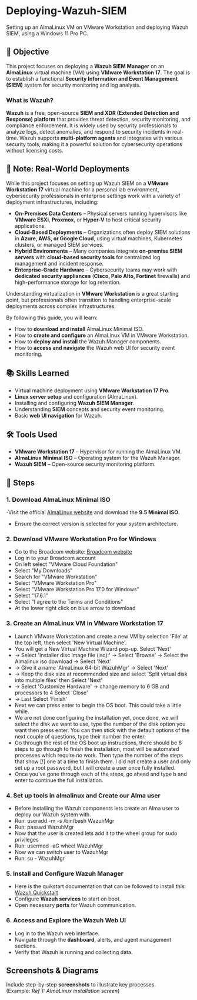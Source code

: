 # Deploying-Wazuh-SIEM
Setting up an AlmaLinux VM on VMware Workstation and deploying Wazuh SIEM, using a Windows 11 Pro PC.

## 🎯 Objective
This project focuses on deploying a **Wazuh SIEM Manager** on an **AlmaLinux** virtual machine (VM) using **VMware Workstation 17**. The goal is to establish a functional **Security Information and Event Management (SIEM)** system for security monitoring and log analysis.

### What is Wazuh?
**Wazuh** is a free, open-source **SIEM and XDR (Extended Detection and Response) platform** that provides threat detection, security monitoring, and compliance enforcement. It is widely used by security professionals to analyze logs, detect anomalies, and respond to security incidents in real-time. Wazuh supports **multi-platform agents** and integrates with various security tools, making it a powerful solution for cybersecurity operations without licensing costs.

## 📝 Note: Real-World Deployments  

While this project focuses on setting up Wazuh SIEM on a **VMware Workstation 17** virtual machine for a personal lab environment, cybersecurity professionals in enterprise settings work with a variety of deployment infrastructures, including:  

- **On-Premises Data Centers** – Physical servers running hypervisors like **VMware ESXi**, **Proxmox**, or **Hyper-V** to host critical security applications.  
- **Cloud-Based Deployments** – Organizations often deploy SIEM solutions in **Azure, AWS, or Google Cloud**, using virtual machines, Kubernetes clusters, or managed SIEM services.  
- **Hybrid Environments** – Many companies integrate **on-premise SIEM servers** with **cloud-based security tools** for centralized log management and incident response.  
- **Enterprise-Grade Hardware** – Cybersecurity teams may work with **dedicated security appliances** (**Cisco, Palo Alto, Fortinet** firewalls) and high-performance storage for log retention.  

Understanding virtualization in **VMware Workstation** is a great starting point, but professionals often transition to handling enterprise-scale deployments across complex infrastructures.

By following this guide, you will learn:
- How to **download and install** AlmaLinux Minimal ISO.
- How to **create and configure** an AlmaLinux VM in VMware Workstation.
- How to **deploy and install** the Wazuh Manager components.
- How to **access and navigate** the Wazuh web UI for security event monitoring.

## 📚 Skills Learned
- Virtual machine deployment using **VMware Workstation 17 Pro**.
- **Linux server setup** and configuration (AlmaLinux).
- Installing and configuring **Wazuh SIEM Manager**.
- Understanding **SIEM** concepts and security event monitoring.
- Basic **web UI navigation** for Wazuh.

## 🛠️ Tools Used
- **VMware Workstation 17** – Hypervisor for running the AlmaLinux VM.
- **AlmaLinux Minimal ISO** – Operating system for the Wazuh Manager.
- **Wazuh SIEM** – Open-source security monitoring platform.

## 📜 Steps

### 1. Download AlmaLinux Minimal ISO
-Visit the official [AlmaLinux website](https://almalinux.org/get-almalinux/) and download the **9.5 Minimal ISO**.
- Ensure the correct version is selected for your system architecture.

### 2. Download VMware Workstation Pro for Windows 
- Go to the Broadcom website: [Broadcom website](https://support.broadcom.com/)
- Log in to your Broadcom account
- On left select "VMware Cloud Foundation"
- Select "My Downloads"
- Search for "VMware Workstation"
- Select "VMware Workstation Pro"
- Select "VMware Workstation Pro 17.0 for Windows"
- Select "17.6.1"
- Select "I agree to the Terms and Conditions"
- At the lower right click on blue arrow to download

### 3. Create an AlmaLinux VM in VMware Workstation 17
- Launch VMware Workstation and create a new VM by selection 'File' at the top left, then select 'New Virtual Machine'.
- You will get a New Virtual Machine Wizard pop-up. Select 'Next'
- -> Select 'Installer disc image file (iso):' -> Select 'Browse' -> Select the Almalinux iso download -> Select 'Next'
- -> Give it a name 'AlmaLinux 64-bit WazuhMgr' -> Select 'Next'
- -> Keep the disk size at recommended size and select 'Split virtual disk into multiple files' then Select 'Next'
- -> Select 'Customize Hardware' -> change memory to 6 GB and processors to 4 Select 'Close'
- -> Last Select 'Finish'
- Next we can press enter to begin the OS boot. This could take a little while.
- We are not done configuring the installation yet, once done, we will select the disk we want to use, type the number of the disk option you want then press enter. You can then stick with the default options of the next couple of questions, type their number the enter.
- Go through the rest of the OS boot up instructions, there should be 8 steps to go through to finish the installation, most will be automated processes which require no work. Then type the number of the steps that show [!] one at a time to finish them. I did not create a user and only set up a root password, but I will create a user once fully installed.
- Once you've gone through each of the steps, go ahead and type b and enter to continue the full installation.

### 4. Set up tools in almalinux and Create our Alma user
- Before installing the Wazuh components lets create an Alma user to deploy our Wazuh system with.
- Run: useradd -m -s /bin/bash WazuhMgr
- Run: passwd WazuhMgr
- Now that the user is created lets add it to the wheel group for sudo privileges
- Run: usermod -aG wheel WazuhMgr
- Now we can switch user to WazuhMgr
- Run: su - WazuhMgr

### 5. Install and Configure Wazuh Manager
- Here is the quikstart documentation that can be followed to install this: [Wazuh Quickstart](https://documentation.wazuh.com/current/quickstart.html) 
- Configure **Wazuh services** to start on boot.
- Open necessary **ports** for Wazuh communication.

### 6. Access and Explore the Wazuh Web UI
- Log in to the Wazuh web interface.
- Navigate through the **dashboard**, alerts, and agent management sections.
- Verify that Wazuh is running and collecting data.

## Screenshots & Diagrams
Include step-by-step **screenshots** to illustrate key processes.  
(Example: *Ref 1: AlmaLinux installation screen*)
